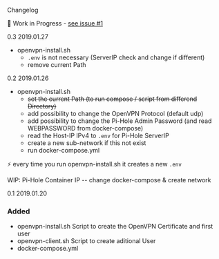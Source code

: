 Changelog 

:construction: Work in Progress - [see issue #1](https://github.com/mr-bolle/docker-openvpn-pihole/issues/1)

0.3 2019.01.27
- openvpn-install.sh
  - `.env` is not necessary (ServerIP check and change if different)
  - remove current Path

0.2 2019.01.26
- openvpn-install.sh
  - ~~set the current Path (to run compose / script from differend Directory)~~
  - add possibility to change the OpenVPN Protocol (default udp)
  - add possibility to change the Pi-Hole Admin Password (and read WEBPASSWORD from docker-compose)
  - read the Host-IP IPv4 to `.env` for Pi-Hole ServerIP
  - create a new sub-network if this not exist
  - run docker-compose.yml

:zap: every time you run openvpn-install.sh it creates a new `.env` 

WIP: Pi-Hole Container IP -- change docker-compose & create network

0.1 2019.01.20
### Added
- openvpn-install.sh Script to create the OpenVPN Certificate and first user
- openvpn-client.sh Script to create aditional User
- docker-compose.yml 